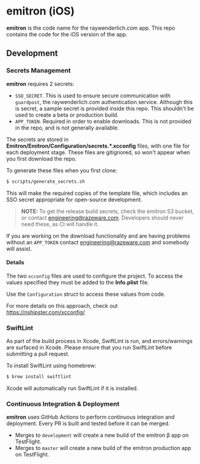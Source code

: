 # emitron (iOS)

__emitron__ is the code name for the raywenderlich.com app. This repo contains the code
for the iOS version of the app.


## Development

### Secrets Management

__emitron__ requires 2 secrets:

- `SSO_SECRET`. This is used to ensure secure communication with `guardpost`, the raywenderlich.com authentication service. Although this is secret, a sample secret is provided inside this repo. This shouldn't be used to create a beta or production build.
- `APP_TOKEN`. Required in order to enable downloads. This is not provided in the repo, and is not generally available.

The secrets are stored in __Emitron/Emitron/Configuration/secrets.*.xcconfig__ files, with one file for each deployment stage. These files are gitignored, so won't appear when you first download the repo.

To generate these files when you first clone:

```bash
$ scripts/generate_secrets.sh
```

This will make the required copies of the template file, which includes an SSO secret appropriate for open-source development.

> __NOTE:__ To get the release build secrets, check the emitron S3 bucket, or contact engineering@razeware.com. Developers should never need these, as CI will handle it.

If you are working on the download functionality and are having problems without an `APP_TOKEN` contact engineering@razeware.com and somebody will assist.

#### Details

The two `xcconfig` files are used to configure the project. To access the values specified
they must be added to the __Info.plist__ file.

Use the `Configuration` struct to access these values from code.

For more details on this approach, check out https://nshipster.com/xcconfig/


### SwiftLint

As part of the build process in Xcode, SwiftLint is run, and errors/warnings are surfaced in Xcode. Please ensure that you run SwiftLint before submitting a pull request.

To install SwiftLint using homebrew:

```bash
$ brew install swiftlint
```

Xcode will automatically run SwiftLint if it is installed.


### Continuous Integration & Deployment

__emitron__ uses GitHub Actions to perform continuous integration and deployment. Every PR is built and tested before it can be merged.

- Merges to `development` will create a new build of the emitron β app on TestFlight.
- Merges to `master` will create a new build of the emitron production app on TestFlight.




